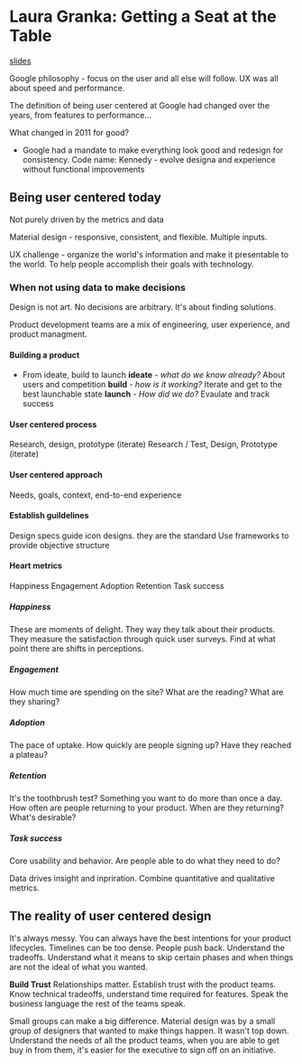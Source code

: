 # Laura Granka: Getting a Seat at the Table
[slides](http://www.slideshare.net/UXSTRAT/ux-strat-2014-dr-laura-granka)

Google philosophy - focus on the user and all else will follow. 
UX was all about speed and performance. 

The definition of being user centered at Google had changed over the years, from features to performance…

What changed in 2011 for good? 
- Google had a mandate to make everything look good and redesign for consistency. Code name: Kennedy - evolve designa and experience without functional improvements

## Being user centered today

Not purely driven by the metrics and data

Material design - responsive, consistent, and flexible. Multiple inputs. 

UX challenge - organize the world's information and make it presentable to the world. To help people accomplish their goals with technology. 

### When not using data to make decisions

Design is not art. No decisions are arbitrary. It's about finding solutions. 

Product development teams are a mix of engineering, user experience, and product managment. 

#### Building a product
- From ideate, build to launch
__ideate__ - _what do we know already?_ About users and competition
__build__ - _how is it working?_ Iterate and get to the best launchable state
__launch__ - _How did we do?_ Evaulate and track success

#### User centered process
Research, design, prototype (iterate)
Research / Test, Design, Prototype (iterate)

#### User centered approach
Needs, goals, context, end-to-end experience

#### Establish guildelines
Design specs guide icon designs. they are the standard
Use frameworks to provide objective structure

#### Heart metrics
Happiness
Engagement
Adoption
Retention
Task success

##### Happiness
These are moments of delight. They way they talk about their products. They measure the satisfaction through quick user surveys. Find at what point there are shifts in perceptions.

##### Engagement
How much time are spending on the site? What are the reading? What are they sharing?

##### Adoption
The pace of uptake. How quickly are people signing up? Have they reached a plateau? 

##### Retention
It's the toothbrush test? Something you want to do more than once a day. How often are people returning to your product. When are they returning? What's desirable?

##### Task success
Core usability and behavior. Are people able to do what they need to do? 

Data drives insight and inpriration. Combine quantitative and qualitative metrics. 

## The reality of user centered design
It's always messy. You can always have the best intentions for your product lifecycles. Timelines can be too dense. People push back. Understand the tradeoffs. Understand what it means to skip certain phases and when things are not the ideal of what you wanted. 

__Build Trust__ Relationships matter. Establish trust with the product teams. Know technical tradeoffs, understand time required for features. Speak the business language the rest of the teams speak. 

Small groups can make a big difference. Material design was by a small group of designers that wanted to make things happen. It wasn't top down. Understand the needs of all the product teams, when you are able to get buy in from them, it's easier for the executive to sign off on an initiative. 
